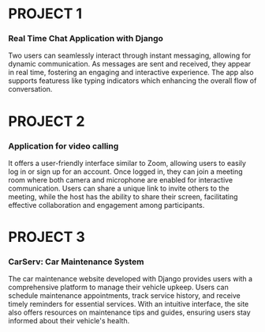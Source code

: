 # PROJECT 1
<h3>Real Time Chat Application with Django</h3>
<p>Two users can seamlessly interact through instant messaging, allowing for dynamic communication. As messages are sent and received, they appear in real time, fostering an engaging and interactive experience. The app also supports featuress like typing indicators which enhancing the overall flow of conversation.</p>

# PROJECT 2
<h3>Application for video calling</h3>
<p>It offers a user-friendly interface similar to Zoom, allowing users to easily log in or sign up for an account. Once logged in, they can join a meeting room where both camera and microphone are enabled for interactive communication. Users can share a unique link to invite others to the meeting, while the host has the ability to share their screen, facilitating effective collaboration and engagement among participants.</p>

# PROJECT 3
<h3>CarServ: Car Maintenance System</h3>
<p>The car maintenance website developed with Django provides users with a comprehensive platform to manage their vehicle upkeep. Users can schedule maintenance appointments, track service history, and receive timely reminders for essential services. With an intuitive interface, the site also offers resources on maintenance tips and guides, ensuring users stay informed about their vehicle's health.</p>
